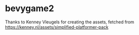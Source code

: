 # bevygame2

Thanks to Kenney Vleugels for creating the assets, fetched from https://kenney.nl/assets/simplified-platformer-pack
